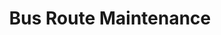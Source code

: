 ---
title: Bus Route Maintenance
year: 2021
description: A tool to maintain OSM bus routes using bus GPS data.
link: https://github.com/archwheeler/bus-route-maintenance
---